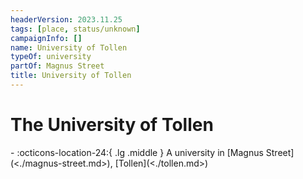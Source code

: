 ```yaml
---
headerVersion: 2023.11.25
tags: [place, status/unknown]
campaignInfo: []
name: University of Tollen
typeOf: university
partOf: Magnus Street
title: University of Tollen
---
```

# The University of Tollen
<div class="grid cards ext-narrow-margin ext-one-column" markdown>
-    :octicons-location-24:{ .lg .middle } A university in [Magnus Street](<./magnus-street.md>), [Tollen](<./tollen.md>)  
</div>


